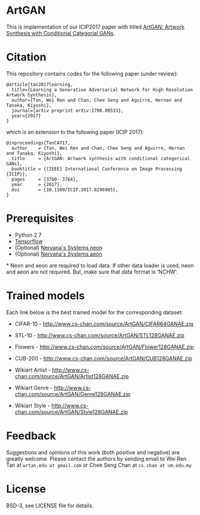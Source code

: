 # ArtGAN

This is implementation of our ICIP2017 paper with titled [ArtGAN: Artwork Synthesis with Conditional Categorial GANs](https://arxiv.org/abs/1702.03410).

# Citation
This repository contains codes for the following paper (under review):

```
@article{tan2017learning,
  title={Learning a Generative Adversarial Network for High Resolution Artwork Synthesis},
  author={Tan, Wei Ren and Chan, Chee Seng and Aguirre, Hernan and Tanaka, Kiyoshi},
  journal={arXiv preprint arXiv:1708.09533},
  year={2017}
}
```
which is an extension to the following paper (ICIP 2017): 
```
@inproceedings{TanCAT17,
  author    = {Tan, Wei Ren and Chan, Chee Seng and Aguirre, Hernan and Tanaka, Kiyoshi},
  title     = {ArtGAN: Artwork synthesis with conditional categorical GANs},
  booktitle = {{IEEE} International Conference on Image Processing {ICIP}},
  pages     = {3760--3764},
  year      = {2017},
  doi       = {10.1109/ICIP.2017.8296985},
}
```

# Prerequisites
- Python 2.7
- [Tensorflow](https://github.com/tensorflow/tensorflow.git)
- (Optional) [Nervana's Systems neon](https://github.com/NervanaSystems/neon.git)
- (Optional) [Nervana's Systems aeon](https://github.com/NervanaSystems/aeon.git)

\* Neon and aeon are required to load data. If other data loader is used, neon and aeon are not required. But, make sure that data format is 'NCHW'.

# Trained models

Each link below is the best trained model for the corresponding dataset:

- CIFAR-10 - http://www.cs-chan.com/source/ArtGAN/CIFAR64GANAE.zip

- STL-10 - http://www.cs-chan.com/source/ArtGAN/STL128GANAE.zip

- Flowers - http://www.cs-chan.com/source/ArtGAN/Flower128GANAE.zip

- CUB-200 - http://www.cs-chan.com/source/ArtGAN/CUB128GANAE.zip

- Wikiart Artist - http://www.cs-chan.com/source/ArtGAN/Artist128GANAE.zip

- Wikiart Genre - http://www.cs-chan.com/source/ArtGAN/Genre128GANAE.zip

- Wikiart Style - http://www.cs-chan.com/source/ArtGAN/Style128GANAE.zip

# Feedback
Suggestions and opinions of this work (both positive and negative) are greatly welcome. Please contact the authors by sending email to Wei Ren Tan at `wrtan.edu at gmail.com` or Chee Seng Chan at `cs.chan at um.edu.my`

# License
BSD-3, see LICENSE file for details.
